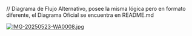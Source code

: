 // Diagrama de Flujo Alternativo, posee la misma lógica pero en formato diferente, el Diagrama Oficial se encuentra en README.md


[![IMG-20250523-WA0008.jpg](https://i.postimg.cc/QxYhNwBT/IMG-20250523-WA0008.jpg)](https://postimg.cc/YhFJbXzr)

